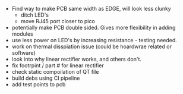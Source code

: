 * Find way to make PCB same width as EDGE, will look less clunky
	* ditch LED's
	* move RJ45 port closer to pico
* potentially make PCB double sided. Gives more flexibility in adding modules
* use less power on LED's by increasing resistance - testing needed.
* work on thermal disspiation issue (could be hoardwrae related or software)
* look into why linear rectifier works, and others don't. 
* fix footrpint / part # for linear rectifier
* check static compoilation of QT file
* build debs using CI pipeline
* add test points to pcb

